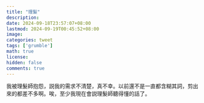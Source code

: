 ```yaml
---
title: "理髮"
description: 
date: 2024-09-18T23:57:07+08:00
lastmod: 2024-09-19T00:45:52+08:00
image: 
categories: tweet
tags: ['grumble']
math: true
license: 
hidden: false
comments: true
---
```


我被理髮師抱怨，説我的需求不清楚，真不幸。以前還不是一直都含糊其詞，剪出來的都差不多啊。唉，至少我現在會説理髮師聽得懂的話了。

